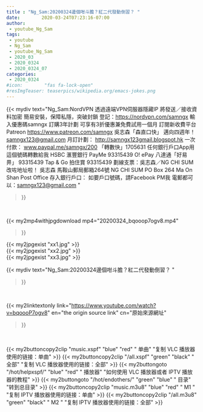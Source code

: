 ```yaml
---
title : "Ng_Sam:20200324邊個咁斗膽？紅二代發動倒習？ "
date:        2020-03-24T07:23:16-07:00
author:
 - youtube_Ng_Sam
tags:
 - youtube
 - Ng_Sam
 - youtube_Ng_Sam
 - 2020_03
 - 2020_0324
 - 2020_0324_07
categories:
 - 2020_0324
#icon:        "fas fa-lock-open"
#resImgTeaser: teaserpics/wikipedia.org/emacs-jokes.png
---
```


{{< mydiv text="Ng_Sam:NordVPN 透過遠端VPN伺服器隱藏IP 將發送／接收資料加密 簡易安裝，保障私隱，突破封鎖 登記：https://nordvpn.com/samngx 輸入優惠碼samngx 訂購3年計劃 可享有3折優惠兼免費試用一個月  訂閱新收費平台 Patreon https://www.patreon.com/samngx   吳志森「森直口快」 邁向四週年！ samngx123@gmail.com   月訂計劃： http://samngx123gmail.blogspot.hk  一次付款： www.paypal.me/samngx/200  「轉數快」1705631 任何銀行戶口App用這個號碼轉數給我  HSBC 滙豐銀行 PayMe 93315439  O! ePay 八達通「好易畀」 93315439  Tap & Go 拍住賞 93315439  劃線支票：吳志森／NG CHI SUM 改咗地址啦！ 吳志森 馬鞍山郵局郵箱264號  NG CHI SUM PO Box 264 Ma On Shan Post Office  存入銀行戶口： 如要戶口號碼，請Facebook PM我 電郵都可以：samngx123@gmail.com "
>}}
<br>


{{< my2mp4withjpgdownload mp4="20200324_bqooop7ogv8.mp4"
>}}

{{< my2jpgexist "xx1.jpg" >}}<br>
{{< my2jpgexist "xx2.jpg" >}}<br>
{{< my2jpgexist "xx3.jpg" >}}<br>



{{< mydiv text="Ng_Sam:20200324邊個咁斗膽？紅二代發動倒習？ "
>}}
<br>

{{< my2linktextonly link="https://www.youtube.com/watch?v=bqoooP7ogv8"
en="the origin source link" cn="原始來源網址"
>}}


<br>

{{< my2buttoncopy2clip "music.xspf"        "blue"   "red"    " 单曲"  "复制 VLC 播放器使用的链接：单曲" >}} {{< my2buttoncopy2clip "/all.xspf"         "green"  "black"  " 全部"  "复制 VLC 播放器使用的链接：全部" >}} {{< my2buttongoto      "/hot/helpxspf/"    "blue"   "red"    " 播放器" "如何使用 VLC 播放器或者 IPTV 播放器的教程" >}} {{< my2buttongoto      "/hot/endothers/"   "green"  "blue"   " 目录"   "转到总目录" >}} {{< my2buttoncopy2clip "music.m3u8"        "blue"   "red"    " M1 "    "复制 IPTV 播放器使用的链接：单曲" >}} {{< my2buttoncopy2clip "/all.m3u8"         "green"  "black"  " M2 "    "复制 IPTV 播放器使用的链接：全部" >}} 
